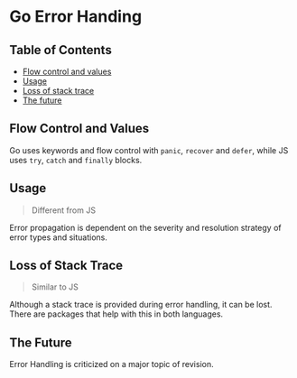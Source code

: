 # Go Error Handing

## Table of Contents

- [Flow control and values](#flow-control-and-values)
- [Usage](#usage)
- [Loss of stack trace](#loss-of-stack-trace)
- [The future](#the-future)

## Flow Control and Values

Go uses keywords and flow control with `panic`, `recover` and `defer`, while JS uses `try`, `catch` and `finally` blocks.

## Usage

> Different from JS

Error propagation is dependent on the severity and resolution strategy of error types and situations.

## Loss of Stack Trace

> Similar to JS

Although a stack trace is provided during error handling, it can be lost. There are packages that help with this in both languages.

## The Future

Error Handling is criticized on a major topic of revision.
